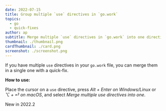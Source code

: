 ```yaml
---
date: 2022-07-15
title: Group multiple `use` directives in `go.work`
topics:
  - go
  - quick-fixes
author: ap
subtitle: Merge multiple `use` directives in `go.work` into one directive.
thumbnail: ./thumbnail.png
cardThumbnail: ./card.png
screenshot: ./screenshot.png
---
```


If you have multiple `use` directives in your `go.work` file, you can merge them in a single one with a quick-fix.

**How to use:**

Place the cursor on a `use` directive, press _Alt + Enter on Windows/Linux_ or _⌥ + ⏎ on macOS_, and select _Merge multiple use directives into one_.

<span class="tag is-rounded">New in 2022.2</span>
